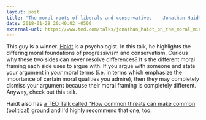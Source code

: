 ```yaml
---
layout: post
title: "The moral roots of liberals and conservatives -- Jonathan Haidt"
date: 2018-01-29 20:40:02 -0500
external-url: https://www.ted.com/talks/jonathan_haidt_on_the_moral_mind
---
```


This guy is a winner. [Haidt](https://www.ted.com/speakers/jonathan_haidt) is a psychologist. In this talk, he highlights the differing moral foundations of progressivism and conservatism. Curious why these two sides can never resolve differences? It's the different moral framing each side uses to argue with. If you argue with someone and state your argument in _your_ moral terms (i.e. in terms which emphasize the importance of certain moral qualities you admire), then they may completely dismiss your argument because their moral framing is completely different. Anyway, check out this talk.

Haidt also has [a TED Talk called "How common threats can make common
(political)
ground](https://www.ted.com/talks/jonathan_haidt_how_common_threats_can_make_common_political_ground) and I'd highly recommend that one, too.
